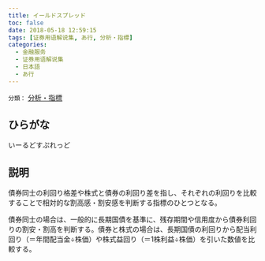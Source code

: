 ```yaml
---
title: イールドスプレッド
toc: false
date: 2018-05-18 12:59:15
tags: [证券用语解说集, あ行, 分析・指標]
categories:
  - 金融服务
  - 证券用语解说集
  - 日本語
  - あ行
---
```


`分類：` [分析・指標](/tags/分析・指標/)

## ひらがな

いーるどすぷれっど

## 説明

債券同士の利回り格差や株式と債券の利回り差を指し、それぞれの利回りを比較することで相対的な割高感・割安感を判断する指標のひとつとなる。

債券同士の場合は、一般的に長期国債を基準に、残存期間や信用度から債券利回りの割安・割高を判断する。債券と株式の場合は、長期国債の利回りから配当利回り（＝年間配当金÷株価）や株式益回り（＝1株利益÷株価）を引いた数値を比較する。
